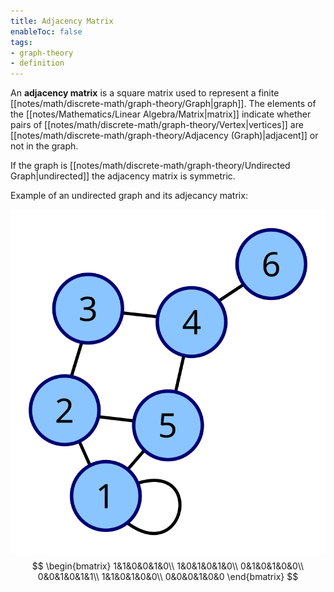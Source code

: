 ```yaml
---
title: Adjacency Matrix
enableToc: false
tags:
- graph-theory
- definition
---
```

An **adjacency matrix** is a square matrix used to represent a finite [[notes/math/discrete-math/graph-theory/Graph|graph]]. The elements of the [[notes/Mathematics/Linear Algebra/Matrix|matrix]] indicate whether pairs of [[notes/math/discrete-math/graph-theory/Vertex|vertices]] are [[notes/math/discrete-math/graph-theory/Adjacency (Graph)|adjacent]] or not in the graph.

If the graph is [[notes/math/discrete-math/graph-theory/Undirected Graph|undirected]] the adjacency matrix is symmetric.

Example of an undirected graph and its adjecancy matrix:

![adjacency graph](notes/assets/adjacency-graph.svg#invert_B_C|200)
$$ 
\begin{bmatrix}
1&1&0&0&1&0\\
1&0&1&0&1&0\\
0&1&0&1&0&0\\
0&0&1&0&1&1\\
1&1&0&1&0&0\\
0&0&0&1&0&0
\end{bmatrix}
$$

